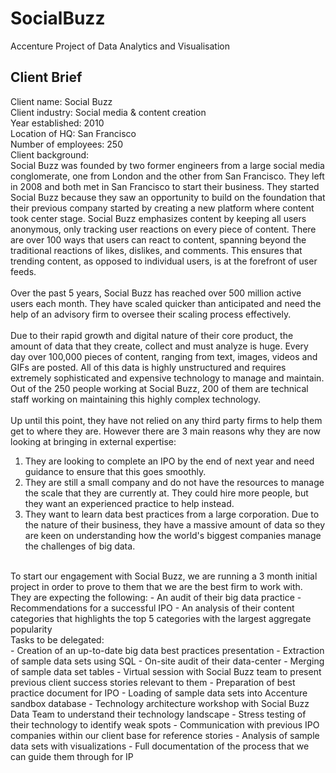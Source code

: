 # SocialBuzz
Accenture Project of Data Analytics and Visualisation

## Client Brief
Client name: Social Buzz 
 <br />
Client industry: Social media & content creation  <br />
Year established: 2010  <br />
Location of HQ: San Francisco  <br />
Number of employees: 250  <br />
Client background:  <br />
Social Buzz was founded by two former engineers from a large social media conglomerate, one 
from London and the other from San Francisco. They left in 2008 and both met in San 
Francisco to start their business. They started Social Buzz because they saw an opportunity to 
build on the foundation that their previous company started by creating a new platform where 
content took center stage. Social Buzz emphasizes content by keeping all users anonymous, 
only tracking user reactions on every piece of content. There are over 100 ways that users can 
react to content, spanning beyond the traditional reactions of likes, dislikes, and comments. 
This ensures that trending content, as opposed to individual users, is at the forefront of user 
feeds.  <br />
 <br />
Over the past 5 years, Social Buzz has reached over 500 million active users each month. 
They have scaled quicker than anticipated and need the help of an advisory firm to oversee 
their scaling process effectively.  <br />
 <br />
Due to their rapid growth and digital nature of their core product, the amount of data that they 
create, collect and must analyze is huge. Every day over 100,000 pieces of content, ranging 
from text, images, videos and GIFs are posted. All of this data is highly unstructured and 
requires extremely sophisticated and expensive technology to manage and maintain. Out of the 
250 people working at Social Buzz, 200 of them are technical staff working on maintaining this 
highly complex technology.  <br />
 <br />
Up until this point, they have not relied on any third party firms to help them get to where 
they are. However there are 3 main reasons why they are now looking at bringing in external
expertise:  
1) They are looking to complete an IPO by the end of next year and need guidance to 
ensure that this goes smoothly. 
2) They are still a small company and do not have the resources to manage the scale that 
they are currently at. They could hire more people, but they want an experienced 
practice to help instead.
3) They want to learn data best practices from a large corporation. Due to the nature of 
their business, they have a massive amount of data so they are keen on 
understanding how the world's biggest companies manage the challenges of big 
data.  <br />
 <br />
To start our engagement with Social Buzz, we are running a 3 month initial project in order 
to prove to them that we are the best firm to work with. They are expecting the following: 
- An audit of their big data practice 
- Recommendations for a successful IPO 
- An analysis of their content categories that highlights the top 5 categories with the 
largest aggregate popularity  <br />
Tasks to be delegated:  <br />
- Creation of an up-to-date big data best practices presentation 
- Extraction of sample data sets using SQL 
- On-site audit of their data-center 
- Merging of sample data set tables 
- Virtual session with Social Buzz team to present previous client success stories relevant 
to them 
- Preparation of best practice document for IPO 
- Loading of sample data sets into Accenture sandbox database 
- Technology architecture workshop with Social Buzz Data Team to understand their 
technology landscape 
- Stress testing of their technology to identify weak spots 
- Communication with previous IPO companies within our client base for reference stories -
Analysis of sample data sets with visualizations 
- Full documentation of the process that we can guide them through for IP
